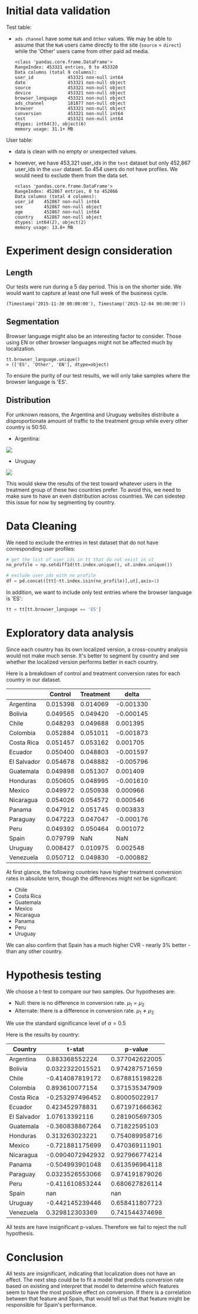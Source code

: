 # Initial data validation

Test table:
- `ads channel` have some `NaN` and `Other` values. We may be able to assume that the `NaN` users came directly to the site (`source` = `direct`) while the 'Other' users came from other paid ad media.

  ```
  <class 'pandas.core.frame.DataFrame'>
  RangeIndex: 453321 entries, 0 to 453320
  Data columns (total 9 columns):
  user_id             453321 non-null int64
  date                453321 non-null object
  source              453321 non-null object
  device              453321 non-null object
  browser_language    453321 non-null object
  ads_channel         181877 non-null object
  browser             453321 non-null object
  conversion          453321 non-null int64
  test                453321 non-null int64
  dtypes: int64(3), object(6)
  memory usage: 31.1+ MB
  ```

User table:
- data is clean with no  empty or unexpected values.
- however, we have 453,321 user_ids in the `test` dataset but only 452,867 user_ids in the `user` dataset. So 454 users do not have profiles. We would need to exclude them from the data set.

  ```
  <class 'pandas.core.frame.DataFrame'>
  RangeIndex: 452867 entries, 0 to 452866
  Data columns (total 4 columns):
  user_id    452867 non-null int64
  sex        452867 non-null object
  age        452867 non-null int64
  country    452867 non-null object
  dtypes: int64(2), object(2)
  memory usage: 13.8+ MB
  ```
# Experiment design consideration

## Length
Our tests were run during a 5 day period. This is on the shorter side. We would want to capture at least one full week of the business cycle.

```
(Timestamp('2015-11-30 00:00:00'), Timestamp('2015-12-04 00:00:00'))
```

## Segmentation
Browser language might also be an interesting factor to consider. Those using EN or other browser languages might not be affected much by localization.

```
tt.browser_language.unique()
> (['ES', 'Other', 'EN'], dtype=object)
```

To ensure the purity of our test results, we will only take samples where the browser language is 'ES'.

## Distribution

For unknown reasons, the Argentina and Uruguay websites distribute a disproportionate amount of traffic to the treatment group while every other country is 50:50.

- Argentina:
<img src="test_date_Argentina.png">

- Uruguay
<img src="test_date_Uruguay.png">

This would skew the results of the test toward whatever users in the treatment group of these two countries prefer. To avoid this, we need to make sure to have an even distribution across countries. We can sidestep this issue for now by segmenting by country.

# Data Cleaning

We need to exclude the entries in test dataset that do not have corresponding user profiles:

```python
# get the list of user_ids in tt that do not exist in ut
no_profile = np.setdiff1d(tt.index.unique(), ut.index.unique())

# exclude user_ids with no profile
df = pd.concat([tt[~tt.index.isin(no_profile)],ut],axis=1)
```

In addition, we want to include only test entries where the browser language is 'ES':

```python
tt = tt[tt.browser_language == 'ES']
```

# Exploratory data analysis

Since each country has its own localized version, a cross-country analysis would not make much sense. It's better to segment by country and see whether the localized version performs better in each country.

Here is a breakdown of control and treatment conversion rates for each country in our dataset.

|        |   Control | Treatment   |  delta |
|------------|------|-------|-------------------|
| Argentina  |  0.015398 |  0.014069 |-0.001330 |
| Bolivia    |  0.049565 |  0.049420 |-0.000145 |
| Chile      |  0.048293 |  0.049688 | 0.001395 |
| Colombia   |  0.052884 |  0.051011 |-0.001873 |
| Costa Rica |  0.051457 |  0.053162 | 0.001705 |
| Ecuador    |  0.050400 |  0.048803 |-0.001597 |
| El Salvador|  0.054678 |  0.048882 |-0.005796 |
| Guatemala  |  0.049898 |  0.051307 | 0.001409 |
| Honduras    | 0.050605 |  0.048995 |-0.001610 |
| Mexico      | 0.049972 |  0.050938 | 0.000966 |
| Nicaragua   | 0.054026 |  0.054572 | 0.000546 |
| Panama      | 0.047912 |  0.051745 | 0.003833 |
| Paraguay    | 0.047223 |  0.047047 |-0.000176 |
| Peru        | 0.049392 |  0.050464 | 0.001072 |
| Spain       | 0.079799 |       NaN |      NaN |
| Uruguay     | 0.008427 |  0.010975 | 0.002548 |
| Venezuela   | 0.050712 |  0.049830 |-0.000882 |

At first glance, the following countries have higher treatment conversion rates in absolute term, though the differences might not be significant:

- Chile
- Costa Rica
- Guatemala
- Mexico
- Nicaragua
- Panama
- Peru
- Uruguay

We can also confirm that Spain has a much higher CVR - nearly 3% better - than any other country.

# Hypothesis testing

We choose a t-test to compare our two samples. Our hypotheses are:

- Null: there is no difference in conversion rate. $\mu_1 = \mu_2$
- Alternate: there is a difference in conversion rate. $\mu_1 \neq \mu_2$

We use the standard significance level of $\alpha = 0.5$

Here is the results by country:

| Country     |  t-stat          |  p-value       |
|-------------|------------------|----------------|
| Argentina   | 0.883368552224   | 0.377042622005 |
| Bolivia     | 0.0322322015521  | 0.974287571659 |
| Chile       | -0.414087819172  | 0.678815198228 |
| Colombia    | 0.893610077154   | 0.371535347909 |
| Costa Rica  | -0.253297496452  | 0.80005022917  |
| Ecuador     | 0.423452978831   | 0.671971666362 |
| El Salvador | 1.07613392116    | 0.281905697305 |
| Guatemala   | -0.360838867264  | 0.71822595103  |
| Honduras    | 0.313263023221   | 0.754089958716 |
| Mexico      | -0.721881175699  | 0.470369111901 |
| Nicaragua   | -0.0904072942932 | 0.927966774214 |
| Panama      | -0.504993901048  | 0.613596964118 |
| Paraguay    | 0.0323526553066  | 0.974191879026 |
| Peru        | -0.411610853244  | 0.680627826114 |
| Spain       | nan              | nan            |
| Uruguay     | -0.442145239446  | 0.658411807723 |
| Venezuela   | 0.329812303369   | 0.741544374698 |

All tests are have insignificant p-values. Therefore we fail to reject the null hypothesis.

# Conclusion

All tests are insignificant, indicating that localization does not have an effect. The next step could be to fit a model that predicts conversion rate based on existing and interpret that model to determine which features seem to have the most positive effect on conversion. If there is a correlation between that feature and Spain, that would tell us that that feature might be responsible for Spain's performance.
